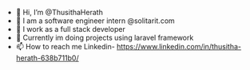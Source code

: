 - 👋 Hi, I’m @ThusithaHerath
- 👀 I am a software engineer intern @solitarit.com
- 🌱 I work as a full stack  developer
- 💞️ Currently im doing projects using laravel framework
- 📫 How to reach me Linkedin- https://www.linkedin.com/in/thusitha-herath-638b711b0/ 


